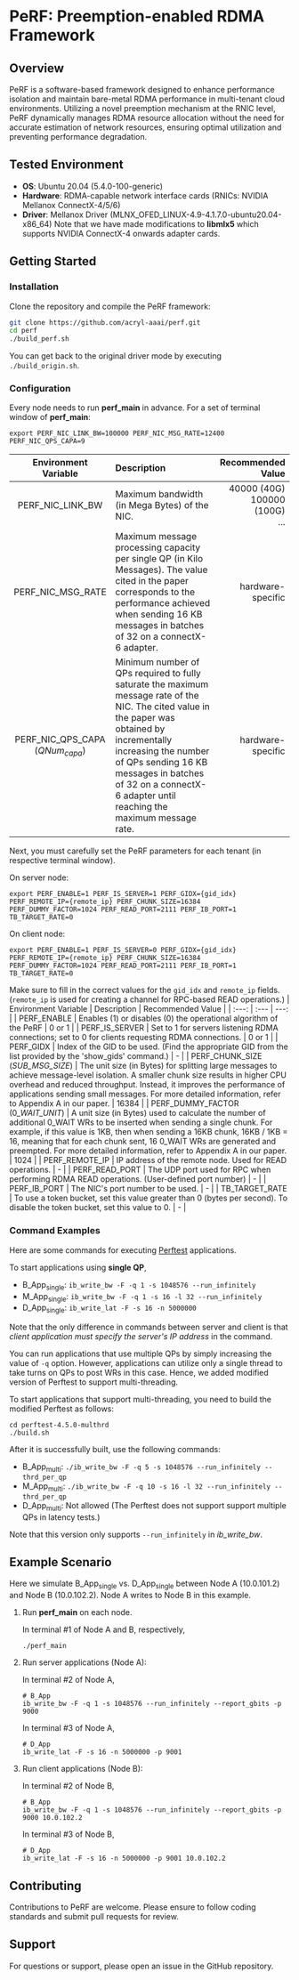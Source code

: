 # PeRF: Preemption-enabled RDMA Framework
 
## Overview
 
PeRF is a software-based framework designed to enhance performance isolation and maintain bare-metal RDMA performance in multi-tenant cloud environments. Utilizing a novel preemption mechanism at the RNIC level, PeRF dynamically manages RDMA resource allocation without the need for accurate estimation of network resources, ensuring optimal utilization and preventing performance degradation.
 
## Tested Environment
 
- **OS**: Ubuntu 20.04 (5.4.0-100-generic)
- **Hardware**: RDMA-capable network interface cards (RNICs: NVIDIA Mellanox ConnectX-4/5/6)
- **Driver**: Mellanox Driver (MLNX_OFED_LINUX-4.9-4.1.7.0-ubuntu20.04-x86_64)
Note that we have made modifications to **libmlx5** which supports NVIDIA ConnectX-4 onwards adapter cards.
 
## Getting Started
 
### Installation
 
Clone the repository and compile the PeRF framework:
 
```bash
git clone https://github.com/acryl-aaai/perf.git
cd perf
./build_perf.sh
```
You can get back to the original driver mode by executing ```./build_origin.sh```.
 
### Configuration 
 
Every node needs to run **perf_main** in advance. 
For a set of terminal window of **perf_main**:
```
export PERF_NIC_LINK_BW=100000 PERF_NIC_MSG_RATE=12400  PERF_NIC_QPS_CAPA=9
```
| Environment Variable | Description | Recommended Value |
| :---: | :--- | ---: |
| PERF_NIC_LINK_BW | Maximum bandwidth (in Mega Bytes) of the NIC. | 40000 (40G)<br>100000 (100G)<br>... |
| PERF_NIC_MSG_RATE | Maximum message processing capacity per single QP (in Kilo Messages). The value cited in the paper corresponds to the performance achieved when sending 16 KB messages in batches of 32 on a connectX-6 adapter. | hardware-specific |
| PERF_NIC_QPS_CAPA<br>(*QNum<sub>capa*) | Minimum number of QPs required to fully saturate the maximum message rate of the NIC. The cited value in the paper was obtained by incrementally increasing the number of QPs sending 16 KB messages in batches of 32 on a connectX-6 adapter until reaching the maximum message rate. | hardware-specific |
 
 
Next, you must carefully set the PeRF parameters for each tenant (in respective terminal window).
 
On server node:
```
export PERF_ENABLE=1 PERF_IS_SERVER=1 PERF_GIDX={gid_idx} PERF_REMOTE_IP={remote_ip} PERF_CHUNK_SIZE=16384 PERF_DUMMY_FACTOR=1024 PERF_READ_PORT=2111 PERF_IB_PORT=1 TB_TARGET_RATE=0
```
 
On client node:
 
```
export PERF_ENABLE=1 PERF_IS_SERVER=0 PERF_GIDX={gid_idx} PERF_REMOTE_IP={remote_ip} PERF_CHUNK_SIZE=16384 PERF_DUMMY_FACTOR=1024 PERF_READ_PORT=2111 PERF_IB_PORT=1 TB_TARGET_RATE=0
```
 
Make sure to fill in the correct values for the ```gid_idx``` and ```remote_ip``` fields. (```remote_ip``` is used for creating a channel for RPC-based READ operations.)
| Environment Variable | Description | Recommended Value |
| :---: | :--- | ---: |
| PERF_ENABLE |  Enables (1) or disables (0) the operational algorithm of the PeRF | 0 or 1 |
| PERF_IS_SERVER | Set to 1 for servers listening RDMA connections; set to 0 for clients requesting RDMA connections. | 0 or 1 |
| PERF_GIDX | Index of the GID to be used. (Find the appropriate GID from the list provided by the 'show_gids' command.) | - |
| PERF_CHUNK_SIZE<br>(*SUB_MSG_SIZE*) | The unit size (in Bytes) for splitting large messages to achieve message-level isolation. A smaller chunk size results in higher CPU overhead and reduced throughput. Instead, it improves the performance of applications sending small messages. For more detailed information, refer to Appendix A in our paper. | 16384 |
| PERF_DUMMY_FACTOR<br>(0_*WAIT_UNIT*) | A unit size (in Bytes) used to calculate the number of additional 0_WAIT WRs to be inserted when sending a single chunk. For example, if this value is 1KB, then when sending a 16KB chunk, 16KB / 1KB = 16, meaning that for each chunk sent, 16 0_WAIT WRs are generated and preempted. For more detailed information, refer to Appendix A in our paper. | 1024 |
| PERF_REMOTE_IP | IP address of the remote node. Used for READ operations. | - |
| PERF_READ_PORT | The UDP port used for RPC when performing RDMA READ operations. (User-defined port number) | - |
| PERF_IB_PORT | The NIC's port number to be used. | - |
| TB_TARGET_RATE | To use a token bucket, set this value greater than 0 (bytes per second). To disable the token bucket, set this value to 0. | - |
 
### Command Examples
Here are some commands for executing [Perftest](https://github.com/linux-rdma/perftest) applications.
 
To start applications using **single QP**,
* B_App<sub>single</sub>: ```ib_write_bw -F -q 1 -s 1048576 --run_infinitely```
* M_App<sub>single</sub>: ```ib_write_bw -F -q 1 -s 16 -l 32 --run_infinitely``` 
* D_App<sub>single</sub>: ```ib_write_lat -F -s 16 -n 5000000``` 
 
Note that the only difference in commands between server and client is that *client application must specify the server's IP address* in the command.
 
You can run applications that use multiple QPs by simply increasing the value of  ```-q``` option. However, applications can utilize only a single thread to take turns on QPs to post WRs in this case. Hence, we added modified version of Perftest to support multi-threading.
 
To start applications that support multi-threading, you need to build the modified Perftest as follows:
 
```
cd perftest-4.5.0-multhrd
./build.sh
```
 
After it is successfully built, use the following commands:
* B_App<sub>multi</sub>: ```./ib_write_bw -F -q 5 -s 1048576 --run_infinitely --thrd_per_qp```
* M_App<sub>multi</sub>: ```./ib_write_bw -F -q 10 -s 16 -l 32 --run_infinitely --thrd_per_qp``` 
* D_App<sub>multi</sub>: Not allowed (The Perftest does not support support multiple QPs in latency tests.)
 
Note that this version only supports ```--run_infinitely``` in *ib_write_bw*.
 
## Example Scenario
Here we simulate B_App<sub>single</sub> vs. D_App<sub>single</sub> between Node A (10.0.101.2) and Node B (10.0.102.2). Node A writes to Node B in this example.
 
1. Run **perf_main** on each node.
 
    In terminal #1 of Node A and B, respectively,
    
    ```
    ./perf_main
    ```
    
2. Run server applications (Node A):
 
    In terminal #2 of Node A,
    ```
    # B_App
    ib_write_bw -F -q 1 -s 1048576 --run_infinitely --report_gbits -p 9000
    ```
    
    In terminal #3 of Node A,
    
    ```
    # D_App
    ib_write_lat -F -s 16 -n 5000000 -p 9001
    ```
    
3. Run client applications (Node B):
 
    In terminal #2 of Node B,
    
    ```
    # B_App
    ib_write_bw -F -q 1 -s 1048576 --run_infinitely --report_gbits -p 9000 10.0.102.2
    ```
    
    In terminal #3 of Node B,
    
    ```
    # D_App
    ib_write_lat -F -s 16 -n 5000000 -p 9001 10.0.102.2
    ```
 
## Contributing
Contributions to PeRF are welcome. Please ensure to follow coding standards and submit pull requests for review.
 
## Support
For questions or support, please open an issue in the GitHub repository.
